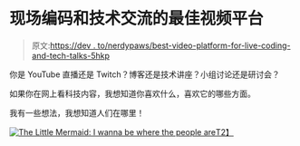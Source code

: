 # 现场编码和技术交流的最佳视频平台

> 原文:[https://dev . to/nerdypaws/best-video-platform-for-live-coding-and-tech-talks-5hkp](https://dev.to/nerdypaws/best-video-platform-for-live-coding-and-tech-talks-5hkp)

你是 YouTube 直播还是 Twitch？博客还是技术讲座？小组讨论还是研讨会？

如果你在网上看科技内容，我想知道你喜欢什么，喜欢它的哪些方面。

我有一些想法，我想知道人们在哪里！

[![The Little Mermaid: I wanna be where the people are](../Images/063296724e24d901a9c0df2a5913e876.png)T2】](https://i.giphy.com/media/RO8lUkwCNIf7y/giphy.gif)